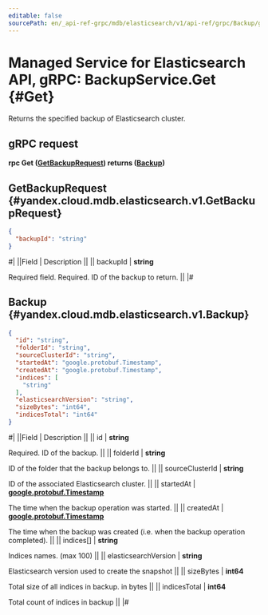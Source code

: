 ```yaml
---
editable: false
sourcePath: en/_api-ref-grpc/mdb/elasticsearch/v1/api-ref/grpc/Backup/get.md
---
```


# Managed Service for Elasticsearch API, gRPC: BackupService.Get {#Get}

Returns the specified backup of Elasticsearch cluster.

## gRPC request

**rpc Get ([GetBackupRequest](#yandex.cloud.mdb.elasticsearch.v1.GetBackupRequest)) returns ([Backup](#yandex.cloud.mdb.elasticsearch.v1.Backup))**

## GetBackupRequest {#yandex.cloud.mdb.elasticsearch.v1.GetBackupRequest}

```json
{
  "backupId": "string"
}
```

#|
||Field | Description ||
|| backupId | **string**

Required field. Required. ID of the backup to return. ||
|#

## Backup {#yandex.cloud.mdb.elasticsearch.v1.Backup}

```json
{
  "id": "string",
  "folderId": "string",
  "sourceClusterId": "string",
  "startedAt": "google.protobuf.Timestamp",
  "createdAt": "google.protobuf.Timestamp",
  "indices": [
    "string"
  ],
  "elasticsearchVersion": "string",
  "sizeBytes": "int64",
  "indicesTotal": "int64"
}
```

#|
||Field | Description ||
|| id | **string**

Required. ID of the backup. ||
|| folderId | **string**

ID of the folder that the backup belongs to. ||
|| sourceClusterId | **string**

ID of the associated Elasticsearch cluster. ||
|| startedAt | **[google.protobuf.Timestamp](https://developers.google.com/protocol-buffers/docs/reference/google.protobuf#timestamp)**

The time when the backup operation was started. ||
|| createdAt | **[google.protobuf.Timestamp](https://developers.google.com/protocol-buffers/docs/reference/google.protobuf#timestamp)**

The time when the backup was created (i.e. when the backup operation completed). ||
|| indices[] | **string**

Indices names. (max 100) ||
|| elasticsearchVersion | **string**

Elasticsearch version used to create the snapshot ||
|| sizeBytes | **int64**

Total size of all indices in backup. in bytes ||
|| indicesTotal | **int64**

Total count of indices in backup ||
|#